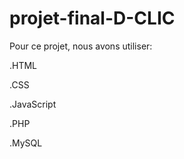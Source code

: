 # projet-final-D-CLIC

Pour ce projet, nous avons utiliser:

.HTML

.CSS

.JavaScript

.PHP

.MySQL
